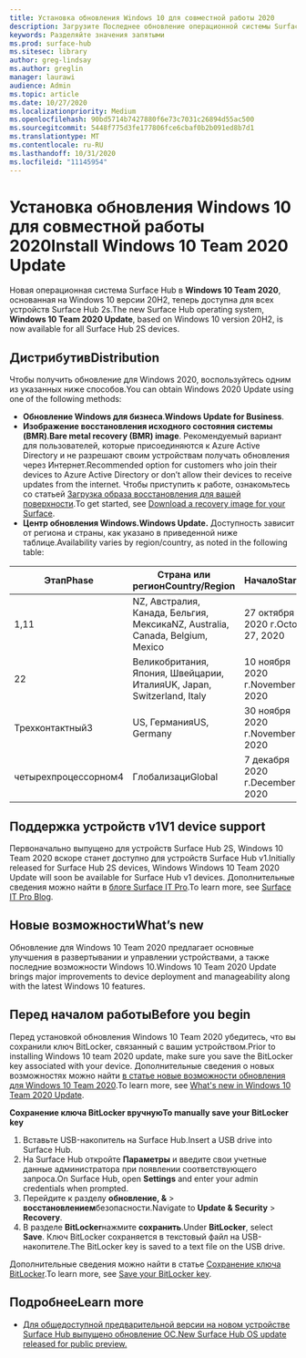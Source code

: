```yaml
---
title: Установка обновления Windows 10 для совместной работы 2020
description: Загрузите Последнее обновление операционной системы Surface Hub, обновление Windows 10 Team 2020.
keywords: Разделяйте значения запятыми
ms.prod: surface-hub
ms.sitesec: library
author: greg-lindsay
ms.author: greglin
manager: laurawi
audience: Admin
ms.topic: article
ms.date: 10/27/2020
ms.localizationpriority: Medium
ms.openlocfilehash: 90bd5714b7427880f6e73c7031c26894d55ac500
ms.sourcegitcommit: 5448f775d3fe177806fce6cbaf0b2b091ed8b7d1
ms.translationtype: MT
ms.contentlocale: ru-RU
ms.lasthandoff: 10/31/2020
ms.locfileid: "11145954"
---
```

# <span data-ttu-id="9d9c4-104">Установка обновления Windows 10 для совместной работы 2020</span><span class="sxs-lookup"><span data-stu-id="9d9c4-104">Install Windows 10 Team 2020 Update</span></span> 

<span data-ttu-id="9d9c4-105">Новая операционная система Surface Hub в **Windows 10 Team 2020**, основанная на Windows 10 версии 20H2, теперь доступна для всех устройств Surface Hub 2s.</span><span class="sxs-lookup"><span data-stu-id="9d9c4-105">The new Surface Hub operating system, **Windows 10 Team 2020 Update**, based on Windows 10 version 20H2, is now available for all Surface Hub 2S devices.</span></span>  

## <span data-ttu-id="9d9c4-106">Дистрибутив</span><span class="sxs-lookup"><span data-stu-id="9d9c4-106">Distribution</span></span>

<span data-ttu-id="9d9c4-107">Чтобы получить обновление для Windows 2020, воспользуйтесь одним из указанных ниже способов.</span><span class="sxs-lookup"><span data-stu-id="9d9c4-107">You can obtain Windows 2020 Update using one of the following methods:</span></span>

- <span data-ttu-id="9d9c4-108">**Обновление Windows для бизнеса**.</span><span class="sxs-lookup"><span data-stu-id="9d9c4-108">**Windows Update for Business**.</span></span>
- <span data-ttu-id="9d9c4-109">**Изображение восстановления исходного состояния системы (BMR)**.</span><span class="sxs-lookup"><span data-stu-id="9d9c4-109">**Bare metal recovery (BMR) image**.</span></span> <span data-ttu-id="9d9c4-110">Рекомендуемый вариант для пользователей, которые присоединяются к Azure Active Directory и не разрешают своим устройствам получать обновления через Интернет.</span><span class="sxs-lookup"><span data-stu-id="9d9c4-110">Recommended option for customers who join their devices to Azure Active Directory or don’t allow their devices to receive updates from the internet.</span></span> <span data-ttu-id="9d9c4-111">Чтобы приступить к работе, ознакомьтесь со статьей [Загрузка образа восстановления для вашей поверхности](https://support.microsoft.com/surfacerecoveryimage).</span><span class="sxs-lookup"><span data-stu-id="9d9c4-111">To get started, see [Download a recovery image for your Surface](https://support.microsoft.com/surfacerecoveryimage).</span></span>
- **<span data-ttu-id="9d9c4-112">Центр обновления Windows.</span><span class="sxs-lookup"><span data-stu-id="9d9c4-112">Windows Update.</span></span>** <span data-ttu-id="9d9c4-113">Доступность зависит от региона и страны, как указано в приведенной ниже таблице.</span><span class="sxs-lookup"><span data-stu-id="9d9c4-113">Availability varies by region/country, as noted in the following table:</span></span>

| <span data-ttu-id="9d9c4-114">Этап</span><span class="sxs-lookup"><span data-stu-id="9d9c4-114">Phase</span></span> | <span data-ttu-id="9d9c4-115">Страна или регион</span><span class="sxs-lookup"><span data-stu-id="9d9c4-115">Country/Region</span></span>                         | <span data-ttu-id="9d9c4-116">Начало</span><span class="sxs-lookup"><span data-stu-id="9d9c4-116">Starting</span></span>          |
| ----- | -------------------------------------- | ----------------- |
| <span data-ttu-id="9d9c4-117">1,1</span><span class="sxs-lookup"><span data-stu-id="9d9c4-117">1</span></span>     | <span data-ttu-id="9d9c4-118">NZ, Австралия, Канада, Бельгия, Мексика</span><span class="sxs-lookup"><span data-stu-id="9d9c4-118">NZ, Australia, Canada, Belgium, Mexico</span></span> | <span data-ttu-id="9d9c4-119">27 октября 2020 г.</span><span class="sxs-lookup"><span data-stu-id="9d9c4-119">October 27, 2020</span></span>  |
| <span data-ttu-id="9d9c4-120">2</span><span class="sxs-lookup"><span data-stu-id="9d9c4-120">2</span></span>     | <span data-ttu-id="9d9c4-121">Великобритания, Япония, Швейцарии, Италия</span><span class="sxs-lookup"><span data-stu-id="9d9c4-121">UK, Japan, Switzerland, Italy</span></span>          | <span data-ttu-id="9d9c4-122">10 ноября 2020 г.</span><span class="sxs-lookup"><span data-stu-id="9d9c4-122">November 10, 2020</span></span> |
| <span data-ttu-id="9d9c4-123">Трехконтактный</span><span class="sxs-lookup"><span data-stu-id="9d9c4-123">3</span></span>     | <span data-ttu-id="9d9c4-124">US, Германия</span><span class="sxs-lookup"><span data-stu-id="9d9c4-124">US, Germany</span></span>                            | <span data-ttu-id="9d9c4-125">30 ноября 2020 г.</span><span class="sxs-lookup"><span data-stu-id="9d9c4-125">November 30, 2020</span></span> |
| <span data-ttu-id="9d9c4-126">четырехпроцессорном</span><span class="sxs-lookup"><span data-stu-id="9d9c4-126">4</span></span>     | <span data-ttu-id="9d9c4-127">Глобализаци</span><span class="sxs-lookup"><span data-stu-id="9d9c4-127">Global</span></span>                                 | <span data-ttu-id="9d9c4-128">7 декабря 2020 г.</span><span class="sxs-lookup"><span data-stu-id="9d9c4-128">December 7, 2020</span></span>  |


## <span data-ttu-id="9d9c4-129">Поддержка устройств v1</span><span class="sxs-lookup"><span data-stu-id="9d9c4-129">V1 device support</span></span> 

<span data-ttu-id="9d9c4-130">Первоначально выпущено для устройств Surface Hub 2S, Windows 10 Team 2020 вскоре станет доступно для устройств Surface Hub v1.</span><span class="sxs-lookup"><span data-stu-id="9d9c4-130">Initially released for Surface Hub 2S devices, Windows Windows 10 Team 2020 Update will soon be available for Surface Hub v1 devices.</span></span> <span data-ttu-id="9d9c4-131">Дополнительные сведения можно найти в [блоге Surface IT Pro](https://techcommunity.microsoft.com/t5/surface-it-pro-blog/surface-hub-windows-10-team-2020-update-available-october-27/ba-p/1810739).</span><span class="sxs-lookup"><span data-stu-id="9d9c4-131">To learn more, see [Surface IT Pro Blog](https://techcommunity.microsoft.com/t5/surface-it-pro-blog/surface-hub-windows-10-team-2020-update-available-october-27/ba-p/1810739).</span></span>
 
## <span data-ttu-id="9d9c4-132">Новые возможности</span><span class="sxs-lookup"><span data-stu-id="9d9c4-132">What’s new</span></span>

<span data-ttu-id="9d9c4-133">Обновление для Windows 10 Team 2020 предлагает основные улучшения в развертывании и управлении устройствами, а также последние возможности Windows 10.</span><span class="sxs-lookup"><span data-stu-id="9d9c4-133">Windows 10 Team 2020 Update brings major improvements to device deployment and manageability along with the latest Windows 10 features.</span></span> 
 
## <span data-ttu-id="9d9c4-134">Перед началом работы</span><span class="sxs-lookup"><span data-stu-id="9d9c4-134">Before you begin</span></span>

<span data-ttu-id="9d9c4-135">Перед установкой обновления Windows 10 Team 2020 убедитесь, что вы сохранили ключ BitLocker, связанный с вашим устройством.</span><span class="sxs-lookup"><span data-stu-id="9d9c4-135">Prior to installing Windows 10 team 2020 update, make sure you save the BitLocker key associated with your device.</span></span> <span data-ttu-id="9d9c4-136">Дополнительные сведения о новых возможностях можно найти [в статье новые возможности обновления для Windows 10 Team 2020](surface-hub-2020-update-whats-new.md).</span><span class="sxs-lookup"><span data-stu-id="9d9c4-136">To learn more, see [What's new in Windows 10 Team 2020 Update](surface-hub-2020-update-whats-new.md).</span></span>

**<span data-ttu-id="9d9c4-137">Сохранение ключа BitLocker вручную</span><span class="sxs-lookup"><span data-stu-id="9d9c4-137">To manually save your BitLocker key</span></span>**

1. <span data-ttu-id="9d9c4-138">Вставьте USB-накопитель на Surface Hub.</span><span class="sxs-lookup"><span data-stu-id="9d9c4-138">Insert a USB drive into Surface Hub.</span></span>
2. <span data-ttu-id="9d9c4-139">На Surface Hub откройте **Параметры** и введите свои учетные данные администратора при появлении соответствующего запроса.</span><span class="sxs-lookup"><span data-stu-id="9d9c4-139">On Surface Hub, open **Settings** and enter your admin credentials when prompted.</span></span>
3. <span data-ttu-id="9d9c4-140">Перейдите к разделу **обновление, &**  >  **восстановлением**безопасности.</span><span class="sxs-lookup"><span data-stu-id="9d9c4-140">Navigate to **Update & Security** > **Recovery**.</span></span>
4. <span data-ttu-id="9d9c4-141">В разделе **BitLocker**нажмите **сохранить**.</span><span class="sxs-lookup"><span data-stu-id="9d9c4-141">Under **BitLocker**, select **Save**.</span></span> <span data-ttu-id="9d9c4-142">Ключ BitLocker сохраняется в текстовый файл на USB-накопителе.</span><span class="sxs-lookup"><span data-stu-id="9d9c4-142">The BitLocker key is saved to a text file on the USB drive.</span></span>

<span data-ttu-id="9d9c4-143">Дополнительные сведения можно найти в статье [Сохранение ключа BitLocker](save-bitlocker-key-surface-hub.md).</span><span class="sxs-lookup"><span data-stu-id="9d9c4-143">To learn more, see [Save your BitLocker key](save-bitlocker-key-surface-hub.md).</span></span>


## <span data-ttu-id="9d9c4-144">Подробнее</span><span class="sxs-lookup"><span data-stu-id="9d9c4-144">Learn more</span></span>


- [<span data-ttu-id="9d9c4-145">Для общедоступной предварительной версии на новом устройстве Surface Hub выпущено обновление ОС.</span><span class="sxs-lookup"><span data-stu-id="9d9c4-145">New Surface Hub OS update released for public preview.</span></span>](https://techcommunity.microsoft.com/t5/surface-it-pro-blog/new-surface-hub-os-update-released-for-public-preview/ba-p/1534823)

